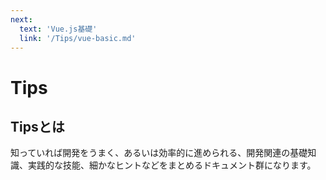 ```yaml
---
next:
  text: 'Vue.js基礎'
  link: '/Tips/vue-basic.md'
---
```


# Tips

## Tipsとは
知っていれば開発をうまく、あるいは効率的に進められる、開発関連の基礎知識、実践的な技能、細かなヒントなどをまとめるドキュメント群になります。
